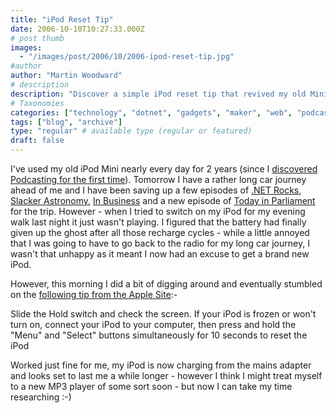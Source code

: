 ```yaml
---
title: "iPod Reset Tip"
date: 2006-10-10T10:27:33.000Z
# post thumb
images:
  - "/images/post/2006/10/2006-ipod-reset-tip.jpg"
#author
author: "Martin Woodward"
# description
description: "Discover a simple iPod reset tip that revived my old Mini, ensuring my car journey is filled with favourite podcasts."
# Taxonomies
categories: ["technology", "dotnet", "gadgets", "maker", "web", "podcast"]
tags: ["blog", "archive"]
type: "regular" # available type (regular or featured)
draft: false
---
```

I've used my old iPod Mini nearly every day for 2 years (since I [discovered Podcasting for the first time](http://www.woodwardweb.com/technology/000058.html)).  Tomorrow I have a rather long car journey ahead of me and I have been saving up a few episodes of [.NET Rocks](http://www.dotnetrocks.com/), [Slacker Astronomy](http://www.slackerastronomy.org/wordpress/index.php), [In Business](http://www.bbc.co.uk/radio4/news/inbusiness/inbusiness.shtml) and a new episode of [Today in Parliament](http://downloads.bbc.co.uk/rmhttp/downloadtrial/radio4/todayinparliament/rss.xml) for the trip.  However - when I tried to switch on my iPod for my evening walk last night it just wasn't playing.  I figured that the battery had finally given up the ghost after all those recharge cycles - while a little annoyed that I was going to have to go back to the radio for my long car journey, I wasn't that unhappy as it meant I now had an excuse to get a brand new iPod. 

However, this morning I did a bit of digging around and eventually stumbled on the [following tip from the Apple Site](http://depot.info.apple.com/ipod/):-  

Slide the Hold switch and check the screen. 
If your iPod is frozen or won't turn on, connect your iPod to your computer, then press and hold the "Menu" and "Select" buttons simultaneously for 10 seconds to reset the iPod 

Worked just fine for me, my iPod is now charging from the mains adapter and looks set to last me a while longer - however I think I might treat myself to a new MP3 player of some sort soon - but now I can take my time researching :-)